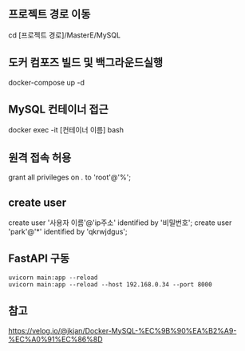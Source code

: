 ## 프로젝트 경로 이동
cd [프로젝트 경로]/MasterE/MySQL

## 도커 컴포즈 빌드 및 백그라운드실행
docker-compose up -d

## MySQL 컨테이너 접근
docker exec -it [컨테이너 이름] bash

## 원격 접속 허용
grant all privileges on *.* to 'root'@'%';

## create user
create user '사용자 이름'@'ip주소' identified by '비밀번호';
create user 'park'@'*' identified by 'qkrwjdgus';

## FastAPI 구동
```
uvicorn main:app --reload
uvicorn main:app --reload --host 192.168.0.34 --port 8000
```


## 참고
https://velog.io/@jkjan/Docker-MySQL-%EC%9B%90%EA%B2%A9-%EC%A0%91%EC%86%8D
